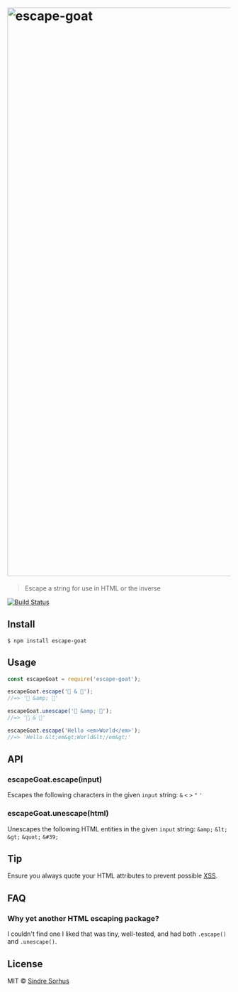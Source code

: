 <h1>
	<img src="logo.jpg" width="1280" alt="escape-goat">
</h1>

> Escape a string for use in HTML or the inverse

[![Build Status](https://travis-ci.org/sindresorhus/escape-goat.svg?branch=master)](https://travis-ci.org/sindresorhus/escape-goat)


## Install

```
$ npm install escape-goat
```


## Usage

```js
const escapeGoat = require('escape-goat');

escapeGoat.escape('🦄 & 🐐');
//=> '🦄 &amp; 🐐'

escapeGoat.unescape('🦄 &amp; 🐐');
//=> '🦄 & 🐐'

escapeGoat.escape('Hello <em>World</em>');
//=> 'Hello &lt;em&gt;World&lt;/em&gt;'
```


## API

### escapeGoat.escape(input)

Escapes the following characters in the given `input` string: `&` `<` `>` `"` `'`

### escapeGoat.unescape(html)

Unescapes the following HTML entities in the given `input` string: `&amp;` `&lt;` `&gt;` `&quot;` `&#39;`


## Tip

Ensure you always quote your HTML attributes to prevent possible [XSS](https://en.wikipedia.org/wiki/Cross-site_scripting).


## FAQ

### Why yet another HTML escaping package?

I couldn't find one I liked that was tiny, well-tested, and had both `.escape()` and `.unescape()`.


## License

MIT © [Sindre Sorhus](https://sindresorhus.com)
